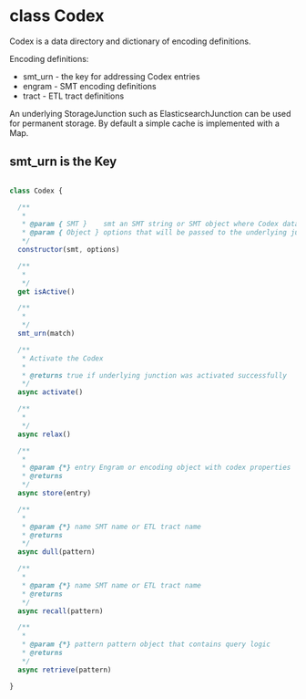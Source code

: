 # class Codex

Codex is a data directory and dictionary of encoding definitions.

Encoding definitions:

* smt_urn - the key for addressing Codex entries
* engram - SMT encoding definitions
* tract  - ETL tract definitions

An underlying StorageJunction such as ElasticsearchJunction can be used for permanent storage.
By default a simple cache is implemented with a Map.

## smt_urn is the Key

```javascript

class Codex {

  /**
   * 
   * @param { SMT }    smt an SMT string or SMT object where Codex data will be located. This parameter can NOT be an SMT name.
   * @param { Object } options that will be passed to the underlying junction.
   */
  constructor(smt, options)

  /**
   * 
   */
  get isActive()

  /**
   * 
   */
  smt_urn(match)

  /**
   * Activate the Codex
   *
   * @returns true if underlying junction was activated successfully
   */
  async activate()

  /**
   * 
   */
  async relax()

  /**
   *
   * @param {*} entry Engram or encoding object with codex properties
   * @returns
   */
  async store(entry)

  /**
   *
   * @param {*} name SMT name or ETL tract name
   * @returns
   */
  async dull(pattern)

  /**
   *
   * @param {*} name SMT name or ETL tract name
   * @returns
   */
  async recall(pattern) 

  /**
   *
   * @param {*} pattern pattern object that contains query logic
   * @returns
   */
  async retrieve(pattern)

}
```
